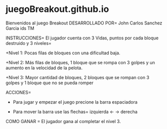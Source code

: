 # juegoBreakout.github.io
  Bienvenidos al juego Breakout
DESARROLLADO POR= John Carlos Sanchez Garcia ids TM



INSTRUCCIONES=
El jugador cuenta con 3 Vidas, puntos por cada bloque destruido y 3 niveles=

+Nivel 1: Pocas filas de bloques con una dificultad baja.

+Nivel 2: Más filas de bloques, 1 bloque que se rompa con 3 golpes y un aumento en la velocidad de la pelota.

+Nivel 3: Mayor cantidad de bloques, 2 bloques que se rompan con 3 golpes y 1 bloque que no se pueda romper



ACCIONES=
+ Para jugar y empezar el juego precione la barra espaciadora 

+ Para mover la barra use las flechas=
  izquierda <-   -> derecha



COMO GANAR =
El jugador gana al completar el nivel 3.
